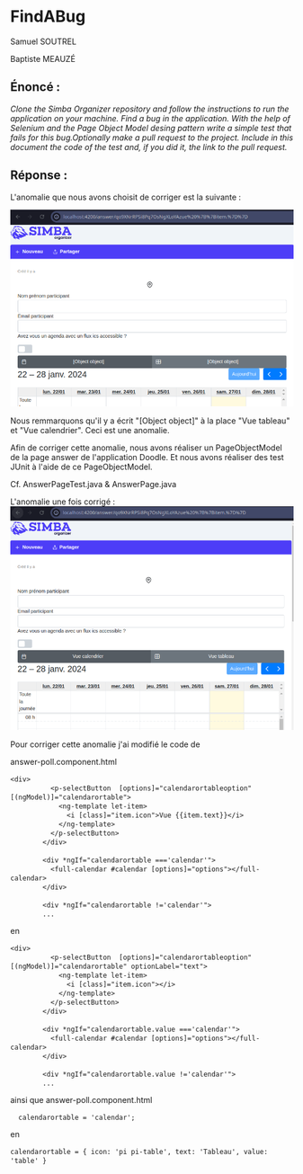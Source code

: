# FindABug

Samuel SOUTREL

Baptiste MEAUZÉ

## Énoncé : 

*Clone the Simba Organizer repository and follow the instructions to run the application on your machine. Find a bug in the application. With the help of Selenium and the Page Object Model desing pattern write a simple test that fails for this bug.Optionally make a pull request to the project. Include in this document the code of the test and, if you did it, the link to the pull request.*

## Réponse :

L'anomalie que nous avons choisit de corriger est la suivante :

![](AnomalieAvantCorrection.png)

Nous remmarquons qu'il y a écrit "[Object object]" à la place "Vue tableau" et "Vue calendrier". Ceci est une anomalie.

Afin de corriger cette anomalie, nous avons réaliser un PageObjectModel de la page answer de l'application Doodle. Et nous avons réaliser des test JUnit à l'aide de ce PageObjectModel. 

Cf. AnswerPageTest.java
&  AnswerPage.java


L'anomalie une fois corrigé :
![](AnomalieApresCorrection.png)


Pour corriger cette anomalie j'ai modifié le code de 

answer-poll.component.html

```
<div>
          <p-selectButton  [options]="calendarortableoption" [(ngModel)]="calendarortable">
            <ng-template let-item>
              <i [class]="item.icon">Vue {{item.text}}</i>
            </ng-template>
          </p-selectButton>
        </div>

        <div *ngIf="calendarortable ==='calendar'">
          <full-calendar #calendar [options]="options"></full-calendar>
        </div>

        <div *ngIf="calendarortable !='calendar'">
        ...

```
en 

```
<div>
          <p-selectButton  [options]="calendarortableoption" [(ngModel)]="calendarortable" optionLabel="text">
            <ng-template let-item>
              <i [class]="item.icon"></i>
            </ng-template>
          </p-selectButton>
        </div>

        <div *ngIf="calendarortable.value ==='calendar'">
          <full-calendar #calendar [options]="options"></full-calendar>
        </div>

        <div *ngIf="calendarortable.value !='calendar'">
        ...
```


ainsi que answer-poll.component.html

```
  calendarortable = 'calendar';
```

en 

```
calendarortable = { icon: 'pi pi-table', text: 'Tableau', value: 'table' }
```